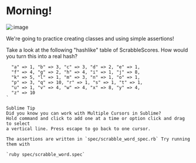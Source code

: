 # Morning!

![:image](http://uptownmagazine.com/files/2014/08/scrabble.jpg)

We're going to practice creating classes and using simple assertions!

Take a look at the following "hashlike" table of ScrabbleScores.  How would you turn this into a real hash?

```
  "a" => 1, "b" => 3, "c" => 3, "d" => 2, "e" => 1,
  "f" => 4, "g" => 2, "h" => 4, "i" => 1, "j" => 8,
  "k" => 5, "l" => 1, "m" => 3, "n" => 1, "o" => 1,
  "p" => 3, "q" => 10, "r" => 1, "s" => 1, "t" => 1,
  "u" => 1, "v" => 4, "w" => 4, "x" => 8, "y" => 4,
  "z" => 10
`

Sublime Tip
Did you know you can work with Multiple Cursors in Sublime?
Hold command and click to add one at a time or option click and drag to select
a vertical line. Press escape to go back to one cursor.

The assertions are written in `spec/scrabble_word_spec.rb` Try running them with

`ruby spec/scrabble_word.spec`

